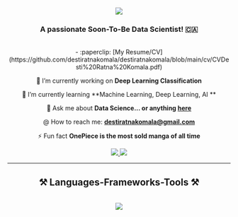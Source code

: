<h1 align="center">
    <img src="https://readme-typing-svg.herokuapp.com/?font=Righteous&size=35&center=true&vCenter=true&width=500&height=70&duration=4000&lines=Hi+There!+👋;+I'm+Desti+Ratna+Komala!;" />
</h1>



<h3 align="center">A passionate Soon-To-Be Data Scientist! 🇨🇦</h3>

<br/>

<div align="center">
- :paperclip: [My Resume/CV](https://github.com/destiratnakomala/destiratnakomala/blob/main/cv/CVDesti%20Ratna%20Komala.pdf)
 
 📖 I’m currently working on **Deep Learning Classification**
 
 🌱 I’m currently learning **Machine Learning, Deep Learning, AI **

 💬 Ask me about **Data Science... or anything [here]([https://github.com/salesp07/salesp07/issues](https://github.com/destiratnakomala/destiratnakomala/issues))**
 
 @ How to reach me: **destiratnakomala@gmail.com**

 ⚡ Fun fact **OnePiece is the most sold manga of all time**
 
 </div>
 
<div align="center"> 
  <a href="mailto:destiratnakomala@gmail.com">
    <img src="https://img.shields.io/badge/Gmail-333333?style=for-the-badge&logo=gmail&logoColor=red" />
  </a>
  <a href="https://linkedin.com/in/destiratnakomala" target="_blank">
    <img src="https://img.shields.io/badge/LinkedIn-0077B5?style=for-the-badge&logo=linkedin&logoColor=white" target="_blank" />

  </a>
</div>

 <hr/>
 
<h2 align="center">⚒️ Languages-Frameworks-Tools ⚒️</h2>
<br/>
<div align="center">
    <img src="https://skillicons.dev/icons?i=github,python,mysql,vscode,git" /><br>
</div>

<br/>


